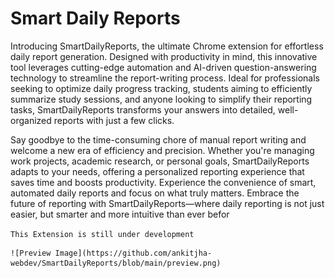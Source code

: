 # Smart Daily Reports

Introducing SmartDailyReports, the ultimate Chrome extension for effortless daily report generation. Designed with productivity in mind, this innovative tool leverages cutting-edge automation and AI-driven question-answering technology to streamline the report-writing process. Ideal for professionals seeking to optimize daily progress tracking, students aiming to efficiently summarize study sessions, and anyone looking to simplify their reporting tasks, SmartDailyReports transforms your answers into detailed, well-organized reports with just a few clicks.

Say goodbye to the time-consuming chore of manual report writing and welcome a new era of efficiency and precision. Whether you're managing work projects, academic research, or personal goals, SmartDailyReports adapts to your needs, offering a personalized reporting experience that saves time and boosts productivity. Experience the convenience of smart, automated daily reports and focus on what truly matters. Embrace the future of reporting with SmartDailyReports—where daily reporting is not just easier, but smarter and more intuitive than ever befor


<!-- This Extension is still under development -->
`This Extension is still under development `

    ![Preview Image](https://github.com/ankitjha-webdev/SmartDailyReports/blob/main/preview.png)
